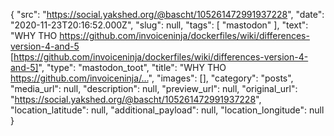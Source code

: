 {
  "src": "https://social.yakshed.org/@bascht/105261472991937228",
  "date": "2020-11-23T20:16:52.000Z",
  "slug": null,
  "tags": [
    "mastodon"
  ],
  "text": "WHY THO https://github.com/invoiceninja/dockerfiles/wiki/differences-version-4-and-5 [https://github.com/invoiceninja/dockerfiles/wiki/differences-version-4-and-5]",
  "type": "mastodon_toot",
  "title": "WHY THO https://github.com/invoiceninja/…",
  "images": [],
  "category": "posts",
  "media_url": null,
  "description": null,
  "preview_url": null,
  "original_url": "https://social.yakshed.org/@bascht/105261472991937228",
  "location_latitude": null,
  "additional_payload": null,
  "location_longitude": null
}